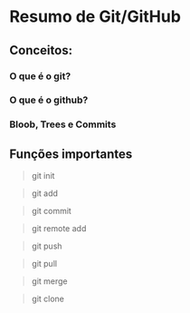 # Resumo de Git/GitHub

## Conceitos:

### O que é o git?

### O que é o github?

### Bloob, Trees e Commits

## Funções importantes

> git init

> git add

> git commit

> git remote add

> git push

> git pull

> git merge

> git clone
